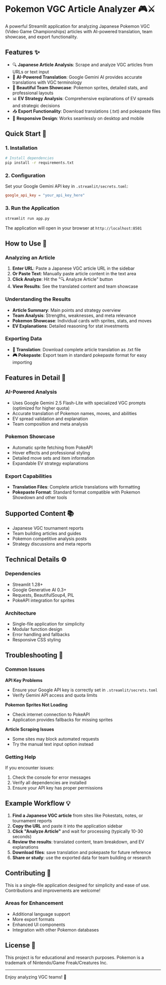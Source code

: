 # Pokemon VGC Article Analyzer 🎮⚔️

A powerful Streamlit application for analyzing Japanese Pokemon VGC (Video Game Championships) articles with AI-powered translation, team showcase, and export functionality.

## Features ✨

- 🔍 **Japanese Article Analysis**: Scrape and analyze VGC articles from URLs or text input
- 🤖 **AI-Powered Translation**: Google Gemini AI provides accurate translations with VGC terminology
- 🌟 **Beautiful Team Showcase**: Pokemon sprites, detailed stats, and professional layouts
- 📊 **EV Strategy Analysis**: Comprehensive explanations of EV spreads and strategic decisions
- 📥 **Export Functionality**: Download translations (.txt) and pokepaste files
- 📱 **Responsive Design**: Works seamlessly on desktop and mobile

## Quick Start 🚀

### 1. Installation

```bash
# Install dependencies
pip install -r requirements.txt
```

### 2. Configuration

Set your Google Gemini API key in `.streamlit/secrets.toml`:

```toml
google_api_key = "your_api_key_here"
```

### 3. Run the Application

```bash
streamlit run app.py
```

The application will open in your browser at `http://localhost:8501`

## How to Use 📖

### Analyzing an Article

1. **Enter URL**: Paste a Japanese VGC article URL in the sidebar
2. **Or Paste Text**: Manually paste article content in the text area
3. **Click Analyze**: Hit the "🔍 Analyze Article" button
4. **View Results**: See the translated content and team showcase

### Understanding the Results

- **Article Summary**: Main points and strategy overview
- **Team Analysis**: Strengths, weaknesses, and meta relevance
- **Pokemon Showcase**: Individual cards with sprites, stats, and moves
- **EV Explanations**: Detailed reasoning for stat investments

### Exporting Data

- **📄 Translation**: Download complete article translation as .txt file
- **🎮 Pokepaste**: Export team in standard pokepaste format for easy importing

## Features in Detail 🔧

### AI-Powered Analysis
- Uses Google Gemini 2.5 Flash-Lite with specialized VGC prompts (optimized for higher quota)
- Accurate translation of Pokemon names, moves, and abilities
- EV spread validation and explanation
- Team composition and meta analysis

### Pokemon Showcase
- Automatic sprite fetching from PokeAPI
- Hover effects and professional styling
- Detailed move sets and item information
- Expandable EV strategy explanations

### Export Capabilities
- **Translation Files**: Complete article translations with formatting
- **Pokepaste Format**: Standard format compatible with Pokemon Showdown and other tools

## Supported Content 📚

- Japanese VGC tournament reports
- Team building articles and guides
- Pokemon competitive analysis posts
- Strategy discussions and meta reports

## Technical Details ⚙️

### Dependencies
- Streamlit 1.28+
- Google Generative AI 0.3+
- Requests, BeautifulSoup4, PIL
- PokeAPI integration for sprites

### Architecture
- Single-file application for simplicity
- Modular function design
- Error handling and fallbacks
- Responsive CSS styling

## Troubleshooting 🔧

### Common Issues

**API Key Problems**
- Ensure your Google API key is correctly set in `.streamlit/secrets.toml`
- Verify Gemini API access and quota limits

**Pokemon Sprites Not Loading**
- Check internet connection to PokeAPI
- Application provides fallbacks for missing sprites

**Article Scraping Issues**
- Some sites may block automated requests
- Try the manual text input option instead

### Getting Help

If you encounter issues:
1. Check the console for error messages
2. Verify all dependencies are installed
3. Ensure your API key has proper permissions

## Example Workflow 💡

1. **Find a Japanese VGC article** from sites like Pokestats, notes, or tournament reports
2. **Copy the URL** and paste it into the application sidebar
3. **Click "Analyze Article"** and wait for processing (typically 10-30 seconds)
4. **Review the results**: translated content, team breakdown, and EV explanations
5. **Download files**: save translation and pokepaste for future reference
6. **Share or study**: use the exported data for team building or research

## Contributing 🤝

This is a single-file application designed for simplicity and ease of use. Contributions and improvements are welcome!

### Areas for Enhancement
- Additional language support
- More export formats
- Enhanced UI components
- Integration with other Pokemon databases

## License 📄

This project is for educational and research purposes. Pokemon is a trademark of Nintendo/Game Freak/Creatures Inc.

---

Enjoy analyzing VGC teams! 🎉
